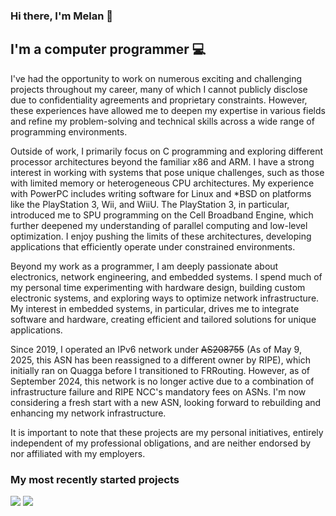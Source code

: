 ### Hi there, I'm Melan 👋


## I'm a computer programmer :computer:

I've had the opportunity to work on numerous exciting and challenging projects throughout my career, many of which I cannot publicly disclose due to confidentiality agreements and proprietary constraints. However, these experiences have allowed me to deepen my expertise in various fields and refine my problem-solving and technical skills across a wide range of programming environments.

Outside of work, I primarily focus on C programming and exploring different processor architectures beyond the familiar x86 and ARM. I have a strong interest in working with systems that pose unique challenges, such as those with limited memory or heterogeneous CPU architectures. My experience with PowerPC includes writing software for Linux and *BSD on platforms like the PlayStation 3, Wii, and WiiU. The PlayStation 3, in particular, introduced me to SPU programming on the Cell Broadband Engine, which further deepened my understanding of parallel computing and low-level optimization. I enjoy pushing the limits of these architectures, developing applications that efficiently operate under constrained environments.

Beyond my work as a programmer, I am deeply passionate about electronics, network engineering, and embedded systems. I spend much of my personal time experimenting with hardware design, building custom electronic systems, and exploring ways to optimize network infrastructure. My interest in embedded systems, in particular, drives me to integrate software and hardware, creating efficient and tailored solutions for unique applications.

Since 2019, I operated an IPv6 network under <s>AS208755</s> (As of May 9, 2025, this ASN has been reassigned to a different owner by RIPE), which initially ran on Quagga before I transitioned to FRRouting. However, as of September 2024, this network is no longer active due to a combination of infrastructure failure and RIPE NCC's mandatory fees on ASNs. I'm now considering a fresh start with a new ASN, looking forward to rebuilding and enhancing my network infrastructure.

It is important to note that these projects are my personal initiatives, entirely independent of my professional obligations, and are neither endorsed by nor affiliated with my employers.

### My most recently started projects

[![](https://github-readme-stats.vercel.app/api/pin/?username=melanj&repo=looking-glass)](https://github.com/melanj/looking-glass) 
[![](https://github-readme-stats.vercel.app/api/pin/?username=melanj&repo=glade-gen)](https://github.com/melanj/glade-gen)


<!--
**melanj/melanj** is a ✨ _special_ ✨ repository because its `README.md` (this file) appears on your GitHub profile.

Here are some ideas to get you started:

- 🔭 I’m currently working on ...
- 🌱 I’m currently learning ...
- 👯 I’m looking to collaborate on ...
- 🤔 I’m looking for help with ...
- 💬 Ask me about ...
- 📫 How to reach me: ...
- 😄 Pronouns: ...
- ⚡ Fun fact: ...
-->
